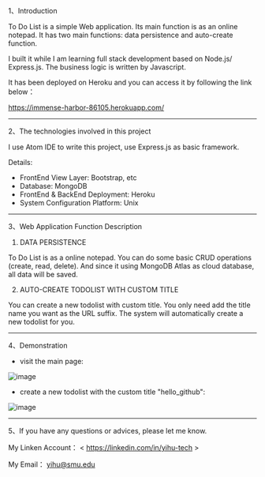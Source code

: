 
1、Introduction


To Do List is a simple Web application. Its main function is as an online notepad. It has two main functions: data persistence and auto-create function.

I built it while I am learning full stack development based on Node.js/ Express.js. The business logic is written by Javascript. 

It has been deployed on Heroku and you can access it by following the link below：
 
 https://immense-harbor-86105.herokuapp.com/
 

-----------------------------------

2、The technologies involved in this project


I use Atom IDE to write this project, use Express.js as basic framework.

Details: 

- FrontEnd View Layer: Bootstrap, etc
- Database: MongoDB
- FrontEnd & BackEnd Deployment: Heroku
- System Configuration Platform: Unix

-----------------------------------

3、Web Application Function Description

1. DATA PERSISTENCE

To Do List is as a online notepad. You can do some basic CRUD operations (create, read, delete). And since it using MongoDB Atlas as cloud database, all data will be saved.

2. AUTO-CREATE TODOLIST WITH CUSTOM TITLE 

You can create a new todolist with custom title. You only need add the title name you want as the URL suffix. The system will automatically create a new todolist for you.

-----------------------------------

4、Demonstration

- visit the main page:

![image](https://user-images.githubusercontent.com/69294450/189473128-9af7a242-1fcc-4c18-84a4-309bde58354f.png)


- create a new todolist with the custom title "hello_github":

![image](https://user-images.githubusercontent.com/69294450/189473202-ad45fffe-0b89-4f39-a5c7-8b07948a6bf5.png)


----------------------------------

5、If you have any questions or advices, please let me know.

My Linken Account：  < https://linkedin.com/in/yihu-tech >

My Email： yihu@smu.edu 
